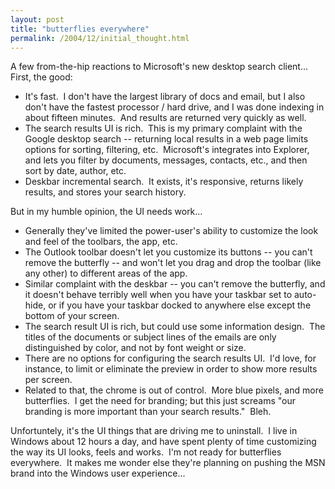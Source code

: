 ```yaml
---
layout: post
title: "butterflies everywhere"
permalink: /2004/12/initial_thought.html
---
```


<p>A few from-the-hip reactions to Microsoft's new desktop search client...&nbsp; First, the good:</p>

<ul><li>It's fast.&nbsp; I don't have the largest library of docs and email, but I also don't have the fastest processor / hard drive, and I was done indexing in about fifteen minutes.&nbsp; And results are returned very quickly as well.</li>

<li>The search results UI is rich.&nbsp; This is my primary complaint with the Google desktop search -- returning local results in a web page limits options for sorting, filtering, etc.&nbsp; Microsoft's integrates into Explorer, and lets you filter by documents, messages, contacts, etc., and then sort by date, author, etc.</li>

<li>Deskbar incremental search.&nbsp; It exists, it's responsive, returns likely results, and stores your search history.</li></ul>

<p>But in my humble opinion, the UI needs work...</p>

<ul><li>Generally they've limited the power-user's ability to customize the look and feel of the toolbars, the app, etc.</li>

<li>The Outlook toolbar doesn't let you customize its buttons -- you can't remove the butterfly -- and won't let you drag and drop the toolbar (like any other) to different areas of the app.</li>

<li>Similar complaint with the deskbar -- you can't remove the butterfly, and it doesn't behave terribly well when you have your taskbar set to auto-hide, or if you have your taskbar docked to anywhere else except the bottom of your screen.</li>

<li>The search result UI is rich, but could use some information design.&nbsp; The titles of the documents or subject lines of the emails are only distinguished by color, and not by font weight or size.&nbsp; </li>

<li>There are no options for configuring the search results UI.&nbsp; I'd love, for instance, to limit or eliminate the preview in order to show more results per screen.</li>

<li>Related to that, the chrome is out of control.&nbsp; More blue pixels, and more butterflies.&nbsp; I get the need for branding; but this just screams &quot;our branding is more important than your search results.&quot;&nbsp; Bleh.</li></ul>

<p>Unfortuntely, it's the UI things that are driving me to uninstall.&nbsp; I live in Windows about 12 hours a day, and have spent plenty of time customizing the way its UI looks, feels and works.&nbsp; I'm not ready for butterflies everywhere.&nbsp; It makes me wonder else they're planning on pushing the MSN brand into the Windows user experience...</p>


